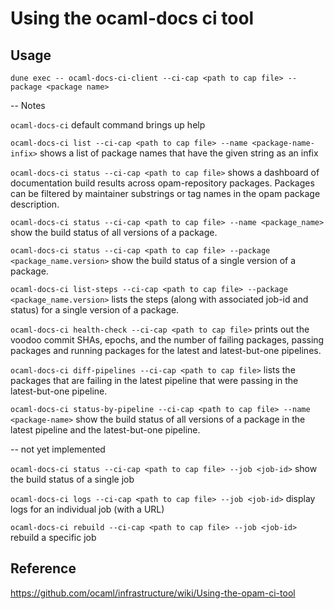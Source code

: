 # Using the ocaml-docs ci tool

## Usage

`dune exec -- ocaml-docs-ci-client --ci-cap <path to cap file> --package <package name>`

-- Notes

`ocaml-docs-ci` default command brings up help

`ocaml-docs-ci list --ci-cap <path to cap file> --name <package-name-infix>` shows a list of package names that have the given string as an infix

`ocaml-docs-ci status --ci-cap <path to cap file>` shows a dashboard of documentation build results across opam-repository packages. Packages can be filtered by maintainer substrings or tag names in the opam package description.

`ocaml-docs-ci status --ci-cap <path to cap file> --name <package_name>` show the build status of all versions of a package.

`ocaml-docs-ci status --ci-cap <path to cap file> --package <package_name.version>` show the build status of a single version of a package.

`ocaml-docs-ci list-steps --ci-cap <path to cap file> --package <package_name.version>` lists the steps (along with associated job-id and status) for a single version of a package.

`ocaml-docs-ci health-check --ci-cap <path to cap file>` prints out the voodoo commit SHAs, epochs, and the number of failing packages, passing packages and running packages for the latest and latest-but-one pipelines.

`ocaml-docs-ci diff-pipelines --ci-cap <path to cap file>` lists the packages that are failing in the latest pipeline that were passing in the latest-but-one pipeline.

`ocaml-docs-ci status-by-pipeline --ci-cap <path to cap file> --name <package-name>` show the build status of all versions of a package in the latest pipeline and the latest-but-one pipeline.

-- not yet implemented

`ocaml-docs-ci status --ci-cap <path to cap file> --job <job-id>` show the build status of a single job

`ocaml-docs-ci logs --ci-cap <path to cap file> --job <job-id>` display logs for an individual job (with a URL)

`ocaml-docs-ci rebuild --ci-cap <path to cap file> --job <job-id>` rebuild a specific job

## Reference

https://github.com/ocaml/infrastructure/wiki/Using-the-opam-ci-tool

